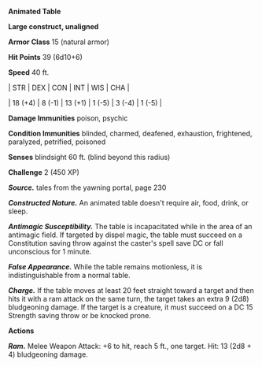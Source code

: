 **Animated Table**

**Large construct, unaligned**

**Armor Class** 15 (natural armor)

**Hit Points** 39 (6d10+6)

**Speed** 40 ft.

|   STR   |   DEX   |   CON   |   INT   |   WIS   |   CHA   |
  
| 18 (+4) | 8 (-1) | 13 (+1) | 1 (-5) | 3 (-4) | 1 (-5) |

**Damage Immunities** poison, psychic

**Condition Immunities** blinded, charmed, deafened, exhaustion, frightened, paralyzed, petrified, poisoned

**Senses** blindsight 60 ft. (blind beyond this radius)

**Challenge** 2 (450 XP)

***Source.*** tales from the yawning portal,  page 230

***Constructed Nature.*** An animated table doesn't require air, food, drink, or sleep.

***Antimagic Susceptibility.*** The table is incapacitated while in the area of an antimagic field. If targeted by dispel magic, the table must succeed on a Constitution saving throw against the caster's spell save DC or fall unconscious for 1 minute.

***False Appearance.*** While the table remains motionless, it is indistinguishable from a normal table.

***Charge.*** If the table moves at least 20 feet straight toward a target and then hits it with a ram attack on the same turn, the target takes an extra 9 (2d8) bludgeoning damage. If the target is a creature, it must succeed on a DC 15 Strength saving throw or be knocked prone.

**Actions**

***Ram.*** Melee Weapon Attack: +6 to hit, reach 5 ft., one target. Hit: 13 (2d8 + 4) bludgeoning damage.


